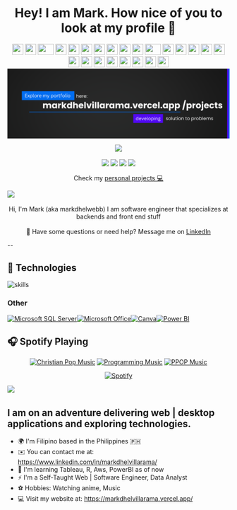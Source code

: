 <h1 align="center">Hey! I am Mark. How nice of you to look at my profile 👋</h1>
<div align="center">
     <img src="https://cultofthepartyparrot.com/guests/hd/nyanparrot.gif" width="25" height="25"/>
    <img src="https://cultofthepartyparrot.com/parrots/hd/pirateparrot.gif" width="25" height="25"/>
    <img src="https://cultofthepartyparrot.com/parrots/hd/githubparrot.gif" width="36" height="25"/>
    <img src="https://cultofthepartyparrot.com/parrots/hd/exceptionallyfastparrot.gif" width="25" height="25"/>
    <img src="https://cultofthepartyparrot.com/parrots/hd/60fpsparrot.gif" width="25" height="25"/>
    <img src="https://cultofthepartyparrot.com/parrots/hd/jumpingparrot.gif" width="25" height="25"/>
    <img src="https://cultofthepartyparrot.com/parrots/hd/opensourceparrot.gif" width="25" height="25"/>
    <img src="https://cultofthepartyparrot.com/parrots/hd/dealwithitnowparrot.gif" width="25" height="25"/>
    <img src="https://cultofthepartyparrot.com/parrots/hd/hypnoparrotlight.gif" width="25" height="25"/>
    <img src="https://cultofthepartyparrot.com/parrots/databaseparrot.gif" width="25" height="25"/>
    <img src="https://cultofthepartyparrot.com/parrots/fixparrot.gif" width="36" height="25"/>
    <img src="https://cultofthepartyparrot.com/parrots/hd/laptop_parrot.gif" width="25" height="25"/>
    <img src="https://cultofthepartyparrot.com/parrots/hd/spinningparrot.gif" width="25" height="25"/>
    <img src="https://cultofthepartyparrot.com/parrots/hd/levitationparrot.gif" width="25" height="25"/>
    <img src="https://cultofthepartyparrot.com/parrots/hd/meldparrot.gif" width="25" height="25"/>
    <img src="https://cultofthepartyparrot.com/parrots/slomoparrot.gif" width="25" height="25"/>
    <img src="https://cultofthepartyparrot.com/parrots/hd/moonwalkingparrot.gif" width="25" height="25"/>
    <img src="https://cultofthepartyparrot.com/parrots/hd/stableparrot.gif" width="25" height="25"/>
    <img src="https://cultofthepartyparrot.com/parrots/hd/scienceparrot.gif" width="25" height="25"/>
    <img src="https://cultofthepartyparrot.com/parrots/hd/pirateparrot.gif" width="25" height="25"/>
    <img src="https://cultofthepartyparrot.com/parrots/hd/footballparrot.gif" width="25" height="25"/>
    <img src="https://cultofthepartyparrot.com/parrots/hd/illuminatiparrot.gif" width="25" height="25"/>
    <img src="https://cultofthepartyparrot.com/parrots/hd/hypnoparrotdark.gif" width="25" height="25"/>
    <img src="https://cultofthepartyparrot.com/parrots/hd/mustacheparrot.gif" width="25" height="25"/>
</div>

<img align="center" src="/src/Banner_Github.png">

<p align="center">
  <img src="https://readme-typing-svg.herokuapp.com/?lines=Software%20Engineer;Data%20Analyst;&center=true&width=470&height=45"></a>
</p>


<p align="center">
<a href="https://markdhelvillarama.vercel.app/"><img src="https://img.shields.io/badge/Portfolio-000000?style=for-the-badge&logo=About.me&logoColor=white"></a> <a href="https://www.instagram.com/markdhelvillarama"><img src="https://img.shields.io/badge/Instagram-E4405F?style=for-the-badge&logo=instagram&logoColor=white"></a>
<a href="https://www.linkedin.com/in/markdhelvillarama/"><img src="https://img.shields.io/badge/LinkedIn-0077B5?style=for-the-badge&logo=linkedin&logoColor=white"></a> <a href="mailto:markdhel.villarama1029@gmail.com"><img src="https://img.shields.io/badge/Contact Me-D14836?style=for-the-badge&logo=gmail&logoColor=white"></a>
     
<p align="center">
Check my <a href="https://github.com/markdweb?tab=repositories"> personal projects 💻</a>
</p>

<!--Trap--:)-->
<a href="https://github.com/404"><img src="https://user-images.githubusercontent.com/73097560/115834477-dbab4500-a447-11eb-908a-139a6edaec5c.gif"></a>

<p align="center">
    Hi, I'm Mark (aka markdhelwebb) I am software engineer that specializes at backends and front end stuff <br><br>🖤 Have some questions or need help? Message me on <a href="https://www.linkedin.com/in/markdhelvillarama/">LinkedIn</a> 
</p>

--
## 🔧 Technologies
![skills](https://skillicons.dev/icons?i=html,css,js,bootstrap,ts,nodejs,react,mysql,dotnet,planetscale,git,github,npm,vercel,netlify,nextjs,ps,figma,bash,visualstudio,vscode,notion&theme=light)

### Other
[![Microsoft SQL Server](https://img.shields.io/badge/Microsoft%20SQL%20Server-CC2927?style=for-the-badge&logo=microsoft%20sql%20server&logoColor=white)](https://www.microsoft.com/en-us/sql-server)[![Microsoft Office](https://img.shields.io/badge/Microsoft_Office-D83B01?style=for-the-badge&logo=microsoft-office&logoColor=white
)](https://www.microsoft.com/en-us/microsoft-365/microsoft-office)[![Canva](https://img.shields.io/badge/Canva-%2300C4CC.svg?&style=for-the-badge&logo=Canva&logoColor=white
)](https://www.canva.com/)[![Power BI](https://img.shields.io/badge/PowerBI-F2C811?style=for-the-badge&logo=Power%20BI&logoColor=white)](https://www.microsoft.com/en-us/power-platform/products/power-bi)


## 🎧 Spotify Playing
<div align="center">

[![Christian Pop Music](https://img.shields.io/badge/Christian%20Pop%20Music-%231DB954.svg?&style=flat-square&logo=spotify&logoColor=white)](https://open.spotify.com/playlist/4OUI5SMcL1wkWKjq6YmoSH?si=13fc3c01ca8041f7)
[![Programming Music](https://img.shields.io/badge/Programming%20Music-%231DB954.svg?&style=flat-square&logo=spotify&logoColor=white)](https://open.spotify.com/playlist/1q9eqOwFRwmVuJ07zoKlBn?si=d0fc81d15aa446be)
[![PPOP Music](https://img.shields.io/badge/PPOP%20Music-%231DB954.svg?&style=flat-square&logo=spotify&logoColor=white)](https://open.spotify.com/playlist/5SLY8BwjrY3sWR3Aff5f5F?si=f4fa053f293e40e7)

[![Spotify](https://spotify-github-profile.kittinanx.com/api/view?uid=314biwxdkaag2765nhjkbcninkcy&cover_image=true&theme=default&show_offline=false&background_color=121212&interchange=false)](https://open.spotify.com/user/314biwxdkaag2765nhjkbcninkcy)

</div>


<!--Trap--:)-->
<a href="https://github.com/404"><img src="https://user-images.githubusercontent.com/73097560/115834477-dbab4500-a447-11eb-908a-139a6edaec5c.gif"></a>

I am on an adventure delivering web | desktop applications and exploring technologies. 
-------------
- 🌍 I'm Filipino based in the Philippines 🇵🇭
- ✉️ You can contact me at: https://www.linkedin.com/in/markdhelvillarama/
- 🧠 I'm learning Tableau, R, Aws, PowerBI as of now
- ⚡ I'm a Self-Taught Web | Software Engineer, Data Analyst
- ⚽ Hobbies: Watching anime, Music
- 💻 Visit my website at: https://markdhelvillarama.vercel.app/
